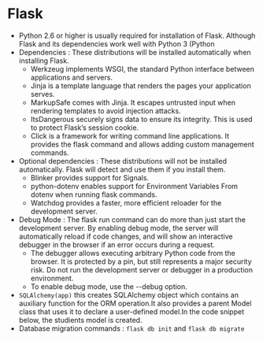 # Flask
-  Python 2.6 or higher is usually required for installation of Flask. Although Flask and its dependencies work well with Python 3 (Python
-  Dependencies : These distributions will be installed automatically when installing Flask.
   -  Werkzeug implements WSGI, the standard Python interface between applications and servers.
   -  Jinja is a template language that renders the pages your application serves.
   -  MarkupSafe comes with Jinja. It escapes untrusted input when rendering templates to avoid injection attacks.
   -  ItsDangerous securely signs data to ensure its integrity. This is used to protect Flask’s session cookie.
   -  Click is a framework for writing command line applications. It provides the flask command and allows adding custom management commands.
-  Optional dependencies : These distributions will not be installed automatically. Flask will detect and use them if you install them.
   -  Blinker provides support for Signals.
   -  python-dotenv enables support for Environment Variables From dotenv when running flask commands.
   -  Watchdog provides a faster, more efficient reloader for the development server.
-  Debug Mode : The flask run command can do more than just start the development server. By enabling debug mode, the server will automatically reload if code changes, and will show an interactive debugger in the browser if an error occurs during a request.
   -  The debugger allows executing arbitrary Python code from the browser. It is protected by a pin, but still represents a major security risk. Do not run the development server or debugger in a production environment.
   -  To enable debug mode, use the --debug option.
-  `SQLAlchemy(app)` this creates SQLAlchemy object which contains an auxiliary function for the ORM operation.It also provides a parent Model class that uses it to declare a user-defined model.In the code snippet below, the studients model is created.
-  Database migration commands : `flask db init` and `flask db migrate`
